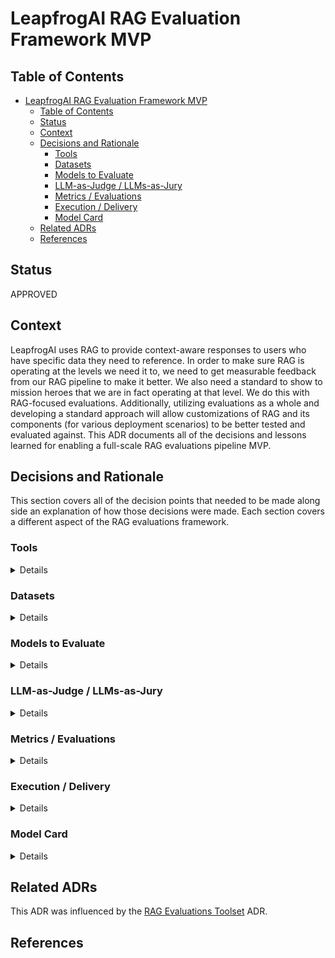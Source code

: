 # LeapfrogAI RAG Evaluation Framework MVP

## Table of Contents

- [LeapfrogAI RAG Evaluation Framework MVP](#leapfrogai-rag-evaluation-framework-mvp)
  - [Table of Contents](#table-of-contents)
  - [Status](#status)
  - [Context](#context)
  - [Decisions and Rationale](#decisions-and-rationale)
    - [Tools](#tools)
    - [Datasets](#datasets)
    - [Models to Evaluate](#models-to-evaluate)
    - [LLM-as-Judge / LLMs-as-Jury](#llm-as-judge--llms-as-jury)
    - [Metrics / Evaluations](#metrics--evaluations)
    - [Execution / Delivery](#execution--delivery)
    - [Model Card](#model-card)
  - [Related ADRs](#related-adrs)
  - [References](#references)

## Status

APPROVED

## Context

LeapfrogAI uses RAG to provide context-aware responses to users who have specific data they need to reference. In order to make sure RAG is operating at the levels we need it to, we need to get measurable feedback from our RAG pipeline to make it better. We also need a standard to show to mission heroes that we are in fact operating at that level. We do this with RAG-focused evaluations. Additionally, utilizing evaluations as a whole and developing a standard approach will allow customizations of RAG and its components (for various deployment scenarios) to be better tested and evaluated against. This ADR documents all of the decisions and lessons learned for enabling a full-scale RAG evaluations pipeline MVP.

## Decisions and Rationale

This section covers all of the decision points that needed to be made along side an explanation of how those decisions were made. Each section covers a different aspect of the RAG evaluations framework.

### Tools
<details>
  <summary>Details</summary>

  #### Decision
  The primary toolset for architecting RAG evaluations will be **[DeepEval](https://docs.confident-ai.com/)**.
  #### Rationale
  Please see the the [RAG Evaluations Toolset](/adr/0004-rag-eval-toolset.md) ADR for an in-depth discussion of why DeepEval was chosen over other alternatives.

</details>

### Datasets
<details>
  <summary>Details</summary>

  #### Decision
  To handle RAG evaluations, two types of datasets were determined to be needed:
  - Question/Answer (QA)
  - Needle in a Haystack (NIAH)

  A QA dataset should contain a set of [test cases](https://docs.confident-ai.com/docs/evaluation-test-cases) that have:
  - Questions, which will be prompted to the LLM
  - Ground truth answers, which will be used to compare against the generated answer by the LLM
  - Context, which will contain the correct piece of source documentation that supports the true answer
  - The full source documentation from which the context is derived

  A dataset for [NIAH Testing](https://arize.com/blog-course/the-needle-in-a-haystack-test-evaluating-the-performance-of-llm-rag-systems/) should contain:
  - A series of irrelevant texts of varying context length that have one point of information hidden within

  To support these needs, two datasets were created:
  - [LFAI_RAG_qa_v1](https://huggingface.co/datasets/defenseunicorns/LFAI_RAG_qa_v1)
  - [LFAI_RAG_niah_v1](https://huggingface.co/datasets/defenseunicorns/LFAI_RAG_niah_v1)

  These two datasets will be used as the basis for LFAI RAG evaluations that require data sources.

  #### Rationale

  These datasets were created because it filled a gap in the openly available datasets that could have been used. For example, in QA datasets, there did not exist any dataset that had all **4** components listed above. Many had the questions, answers, and context, but none also included the source documents in a readily accessible manner. Therefore, the fastest and most effective course of action was to generate a QA dataset from source documentation using the [DeepEval Synthesizer](https://docs.confident-ai.com/docs/evaluation-datasets-synthetic-data). The documentation that was used to create the QA dataset was chosen to be both representative of deployment needs (by including some DoD specific documentation) and a variety of topics (including technical documents and financial reports).

  As for the NIAH dataset, there was a similar "incompleteness" problem that was observed. While other iterations of NIAH datasets are more readily available than QA datasets, some [datasets](https://huggingface.co/datasets/nanotron/simple_needle_in_a_hay_stack) had haystacks constructed of small repeating sentences, which did not mirror what a deployment context is more likely to look like. Other implementations mirrored the original [NIAH experiment](https://x.com/GregKamradt/status/1722386725635580292?lang=en) using [Paul Graham essays](https://paulgraham.com/articles.html), but did not release their specific datasets. Therefore, it made sense to quickly generate a dataset that uses the same Paul Graham essays as context, while inserting individual "needles" into certain context lengths to create a custom dataset. LFAI_RAG_niah_v1 includes context lengths from 512 to 128k characters.

</details>

### Models to Evaluate
<details>
  <summary>Details</summary>

  #### Decision

  The three models that will initially be evaluated are going to be:

  - [SynthIA-7B](https://huggingface.co/TheBloke/SynthIA-7B-v2.0-GPTQ) (the initial default model for LeapfrogAI)
  - [Hermes 2 Pro](https://huggingface.co/defenseunicorns/Hermes-2-Pro-Mistral-7B-4bit-32g-GPTQ) (Defense Unicorns quantization)
  - [Llama3.1-8B](https://huggingface.co/unsloth/Meta-Llama-3.1-8B-bnb-4bit) (using a 4 bit quantization)

  GPT-4o will also be used as a point of comparison in the results.

  #### Rationale
  Three models were chosen to evaluate against initially in order to balance the scale between complexity and variety. There are endless variations of models that could be evaluated against, but these ones were chosen with specific reasons in mind.
  - **SynthIA-7B**: This model has been the default backbone of LeapfrogAI since the beginning and (at the time of writing this ADR) is still the default model deployment choice. It is a 4 bit QPTQ quantization, so it is small enough to load on edge deployments. It is also compatible with both backend deployment options: llama-cpp-python and vllm. As it is still the default model choice, it should be evaluated on to see how it performs as time has gone on.
  - **Hermes 2 Pro**: This model is a fine-tune of the Mistral-7b-Instruct model using the [OpenHermes-2.5](https://huggingface.co/datasets/teknium/OpenHermes-2.5) dataset. Hermes 2 Pro also includes [Hermes Function Calling](https://github.com/NousResearch/Hermes-Function-Calling). This particular model is a 4 bit GPTQ quantization on the [VMWare Open Instruct](https://huggingface.co/datasets/vmware/open-instruct) dataset that was generated by Defense Unicorns. Hermes 2 Pro advances on Mistral 7b with excellent general task and conversation capabilities and enhanced function calling and generation of JSON structured outputs. This model also meets the requirements of being small enough to load in edge deployment scenarios.
  - **Llama3.1-8B**: This model has been shown to be an exemplary addition to the small model space [(Model Card)](https://github.com/meta-llama/llama-models/blob/main/models/llama3_1/MODEL_CARD.md). With additional language capabilities (trained on 8 languages), the Llama3.1 family of models offers high performance under a variety of scenarios. The model that will be evaluated against is a 4 bit bnb quanitzation of LLama3.1-8B. This quantization again allows for smaller deployment scenarios and makes a more relevant comparison point to the models already in use within LeapfrogAI.

As time goes on, additional models will be considered and added as comparison points.

</details>

### LLM-as-Judge / LLMs-as-Jury
<details>
  <summary>Details</summary>

  #### Decision
  
  For the RAG Evals MVP, [Claude 3.5 Sonnet](https://www.anthropic.com/news/claude-3-5-sonnet) by Anthropic will be used as a single LLM-as-Judge.

  #### Rationale
  
  There are two points to rationalize; the model choice and the decision to use a single judge.

  In order to reach an MVP product, a single LLM judge will be utilized for the evaluations that require it. This will be the first stage so that the evaluation framework can begin receiving results. As progress is made, additional LLM-based judges will be incorporated to develop an LLM-jury styled approach. For context, please see the following [paper](https://arxiv.org/pdf/2404.18796).

  Claude 3.5 Sonnet was chosen to be used as the first judge due to it's high levels of [performance](https://artificialanalysis.ai/models/claude-35-sonnet), which is crucial when utilizing an LLM judge. Additionally, it exists outside the family of models that will be evaluated against, which has been shown to be effective in comparison to using models of the same family due to [self-enhancement bias](https://arxiv.org/pdf/2306.05685).

</details>

### Metrics / Evaluations
<details>
  <summary>Details</summary>

  #### Decision
  
  The LeapfrogAI RAG evaluation framework will utilize the following evaluations:

  LLM-as-a-judge metrics to use:
  - [Contextual Recall](https://docs.confident-ai.com/docs/metrics-contextual-recall) (for evaluating retrieval)
  - [Answer Correctness](https://docs.confident-ai.com/docs/metrics-llm-evals) (for evaluating generation)
  - [Faithfulness](https://docs.confident-ai.com/docs/metrics-faithfulness) (for evaluating generation)
  
  Non-LLM-enabled evaluations:
  - Needle in a Haystack (for evaluating retrieval and generation)
  - Annotation Relevancy (for evaluating retrieval)

  Performance Metrics:
  - Total Execution Runtime
  
  Non-RAG LLM benchmarks:
  - [HumanEval](https://docs.confident-ai.com/docs/benchmarks-human-eval) (for evaluating code generation)
  - [MMLU](https://docs.confident-ai.com/docs/benchmarks-mmlu) (for evaluating reasoning across multiple subjects; generation only)

  #### Rationale

  These metrics were chosen to balance the explainability/understandability of non-LLM based evaluations and the flexibility/scalability of LLM-as-judge evaluations.
  - Contextual Recall: evaluates the extent to which the context retrieved by RAG corresponds to an expected output
  - Answer Correctness: evaluates if an answer generated by an LLM is accurate when compared to the question asked and its context
  - Faithfulness: evaluates whether an answer generated by an LLM factually aligns with the context provided
  - Needle in a Haystack (retrieval): determines if a needle of information is correctly retrieved from the vector store by RAG
  - Needle in a Haystack (response): determines if a needle of information is correctly given in the final response of the LLM in a RAG pipeline
  - HumanEval: Evaluates an LLM's code generation abilities (not RAG-enabled, but it useful as an established baseline to compare against)
  - Annotation Relevancy: A custom metric that measures how often documents that have nothing to do with the question are cited in the annotations. Higher is better

  While these metrics are going to be utilized first to balance value-gained and time to implement, we will be adding additional evaluation metrics soon following MVP status. Potential options include:
  - RAG retrieval Hit Rate: non-LLM metric that evaluates how often a retrieved context matches the expected context for a question/answer scenario
  - Performance metrics: non-LLM metrics that measure performance targets such as runtime, compute (cpu and gpu), etc. (requires a standarized deployment context)

</details>

### Execution / Delivery
<details>
  <summary>Details</summary>

  #### Decision
  For MVP status, we will be running the evaluation framework in one-off instances utilizing the `leapfrogai_evals` module. This module contains the runners for the current evaluations and measures the metrics that have been established thus far.

  #### Rationale
  In order to start getting feedback from evaluations, we simply need to get the results in whatever form we can. Since there is not an established cadence for how often evals will be run (a determination for post MVP), the storage of said evals does not need to be consistent at this time.

  The next steps for the execution and delivery of evals will likely be the following:
  - Using the `leapfrogai_evals` module, evaluations will be run at a regular cadence in a Github workflow so that we have a standardized way of running evaluations that we can compare against.
  - These evaluation results will be stored as artifacts in GitHub so that performance can be tracked over time across version releases.

</details>

### Model Card
<details>
  <summary>Details</summary>

  #### Decision
  
  The model card will ultimately exist in a few forms:

  - A tabular representation that shows for a given model (or hyperparameter configuration) as a row, the columns consist of all of the scored metrics that were applied to that configuration.
  - A deployed instance of LeapfrogAI will likely always accompany UDS runtime. The evaluation results for a deployment will live in a table under its corresponding UDS runtime page.
    - The evaluation outputs themselves will eventually be provided in `json` format for easier ingestion into observability tools or other additional frameworks.
    - This will likely become more relevant after MVP status.

  A model card report will consist of the table of evaluation metrics as well as a written summary of what the metrics mean, how they relate to specific performance considerations, as well as model recommendations. Therefore, this report can be   generalized for a wide audience, but will need to be customized for a given potential deployment scenario. A metrics table may look something like this:
  ![Screenshot from 2024-09-18 18-03-18](https://github.com/user-attachments/assets/479f385b-1d09-4842-b1f0-e2d8992b0b3d)

  #### Rationale

  The needs of the model card will likely evolve over time as the needs of delivering evaluations changes. This can be observed in three potential stages:
  - Near-term: evaluations benefit the product team to help identify new model choices for new defaults, diagnose implementation bugs, and evaluate upgrades to the RAG pipeline.
    - Data format needed: raw numbers, potentially in tabular format for ease of ingesting
  - Mid-term: evaluations on default model options for mission heroes are part of the delivery process. These recommendations are provided to assist mission heroes in selecting the models they want in their deployments.
    - Data format needed: same as near-term, but a higher emphasis on the report will be necessary
  - Long-term: evaluations are ingrained within all LeapfrogAI deployments to diagnose potential runtime issues and to evaluate multiple model options directly within the cluster
    - Data format needed: evaluations will need to be directly tied into other metrics-measuring tools, such as prometheus, to integrate directly into UDS runtime.
   
  By providing an iterable approach to delivering evaluation results, the model card's use-case will be able to evolve over time to scale to meet the needs of the product team, delivery team, and mission heroes.

</details>

## Related ADRs
This ADR was influenced by the [RAG Evaluations Toolset](/adr/0004-rag-eval-toolset.md) ADR.

## References
